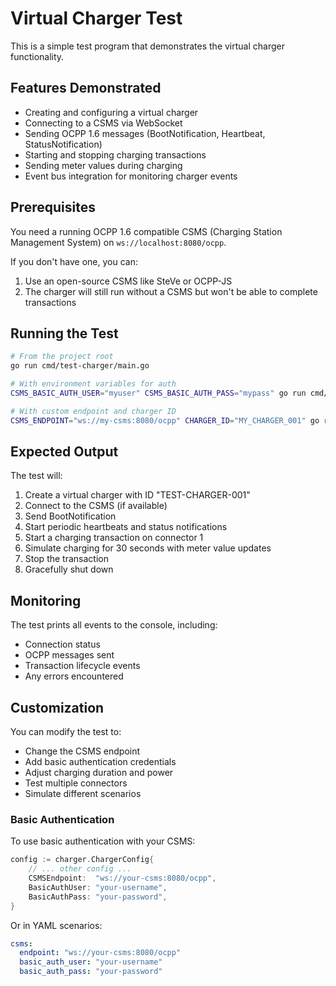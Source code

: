 # Virtual Charger Test

This is a simple test program that demonstrates the virtual charger functionality.

## Features Demonstrated

- Creating and configuring a virtual charger
- Connecting to a CSMS via WebSocket
- Sending OCPP 1.6 messages (BootNotification, Heartbeat, StatusNotification)
- Starting and stopping charging transactions
- Sending meter values during charging
- Event bus integration for monitoring charger events

## Prerequisites

You need a running OCPP 1.6 compatible CSMS (Charging Station Management System) on `ws://localhost:8080/ocpp`.

If you don't have one, you can:
1. Use an open-source CSMS like SteVe or OCPP-JS
2. The charger will still run without a CSMS but won't be able to complete transactions

## Running the Test

```bash
# From the project root
go run cmd/test-charger/main.go

# With environment variables for auth
CSMS_BASIC_AUTH_USER="myuser" CSMS_BASIC_AUTH_PASS="mypass" go run cmd/test-charger/main.go

# With custom endpoint and charger ID
CSMS_ENDPOINT="ws://my-csms:8080/ocpp" CHARGER_ID="MY_CHARGER_001" go run cmd/test-charger/main.go
```

## Expected Output

The test will:
1. Create a virtual charger with ID "TEST-CHARGER-001"
2. Connect to the CSMS (if available)
3. Send BootNotification
4. Start periodic heartbeats and status notifications
5. Start a charging transaction on connector 1
6. Simulate charging for 30 seconds with meter value updates
7. Stop the transaction
8. Gracefully shut down

## Monitoring

The test prints all events to the console, including:
- Connection status
- OCPP messages sent
- Transaction lifecycle events
- Any errors encountered

## Customization

You can modify the test to:
- Change the CSMS endpoint
- Add basic authentication credentials
- Adjust charging duration and power
- Test multiple connectors
- Simulate different scenarios

### Basic Authentication

To use basic authentication with your CSMS:

```go
config := charger.ChargerConfig{
    // ... other config ...
    CSMSEndpoint:  "ws://your-csms:8080/ocpp",
    BasicAuthUser: "your-username",
    BasicAuthPass: "your-password",
}
```

Or in YAML scenarios:

```yaml
csms:
  endpoint: "ws://your-csms:8080/ocpp"
  basic_auth_user: "your-username"
  basic_auth_pass: "your-password"
```
